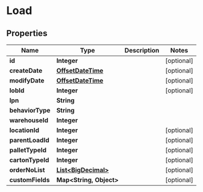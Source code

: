 
# Load

## Properties
Name | Type | Description | Notes
------------ | ------------- | ------------- | -------------
**id** | **Integer** |  |  [optional]
**createDate** | [**OffsetDateTime**](OffsetDateTime.md) |  |  [optional]
**modifyDate** | [**OffsetDateTime**](OffsetDateTime.md) |  |  [optional]
**lobId** | **Integer** |  |  [optional]
**lpn** | **String** |  | 
**behaviorType** | **String** |  | 
**warehouseId** | **Integer** |  | 
**locationId** | **Integer** |  |  [optional]
**parentLoadId** | **Integer** |  |  [optional]
**palletTypeId** | **Integer** |  |  [optional]
**cartonTypeId** | **Integer** |  |  [optional]
**orderNoList** | [**List&lt;BigDecimal&gt;**](BigDecimal.md) |  |  [optional]
**customFields** | **Map&lt;String, Object&gt;** |  |  [optional]



